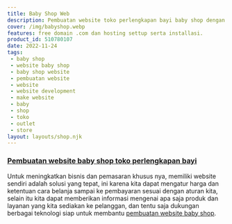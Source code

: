 ```yaml
---
title: Baby Shop Web
description: Pembuatan website toko perlengkapan bayi baby shop dengan desain yang unik menarik.
cover: /img/babyshop.webp
features: free domain .com dan hosting settup serta installasi.
product_id: 510780107
date: 2022-11-24
tags:
 - baby shop
 - website baby shop
 - baby shop website
 - pembuatan website
 - website
 - website development
 - make website
 - baby
 - shop
 - toko
 - outlet
 - store
layout: layouts/shop.njk
---
```


### [Pembuatan website baby shop toko perlengkapan bayi]({{page.url}})

Untuk meningkatkan bisnis dan pemasaran khusus nya, memiliki website sendiri adalah solusi yang tepat, ini karena kita dapat mengatur harga dan ketentuan cara belanja sampai ke pembayaran sesuai dengan aturan kita, selain itu kita dapat memberikan informasi mengenai apa saja produk dan layanan yang kita sediakan ke pelanggan, dan tentu saja dukungan berbagai teknologi siap untuk membantu [pembuatan website baby shop]({{page.url}}).
